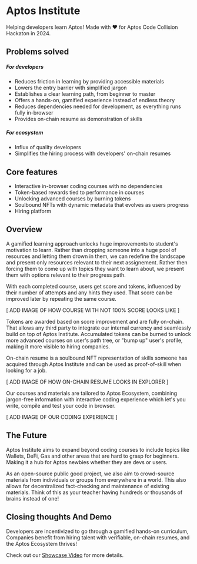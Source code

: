 # Aptos Institute

Helping developers learn Aptos! Made with ❤️ for Aptos Code Collision Hackaton in 2024.

## Problems solved

##### For developers
* Reduces friction in learning by providing accessible materials
* Lowers the entry barrier with simplified jargon
* Establishes a clear learning path, from beginner to master
* Offers a hands-on, gamified experience instead of endless theory
* Reduces dependencies needed for development, as everything runs fully in-browser
* Provides on-chain resume as demonstration of skills

##### For ecosystem
* Influx of quality developers
* Simplifies the hiring process with developers' on-chain resumes

## Core features

* Interactive in-browser coding courses with no dependencies
* Token-based rewards tied to performance in courses
* Unlocking advanced courses by burning tokens
* Soulbound NFTs with dynamic metadata that evolves as users progress
* Hiring platform

## Overview

A gamified learning approach unlocks huge improvements to student's motivation to learn. Rather than dropping someone into a huge pool of resources and letting them drown in them, we can redefine the landscape and present only resources relevant to their next assignement. Rather then forcing them to come up with topics they want to learn about, we present them with options relevant to their progress path.

With each completed course, users get score and tokens, influenced by their number of attempts and any hints they used. That score can be improved later by repeating the same course. 

[ ADD IMAGE OF HOW COURSE WITH NOT 100% SCORE LOOKS LIKE ]

Tokens are awarded based on score improvement and are fully on-chain. That allows any third party to integrate our internal currency and seamlessly build on top of Aptos Institute. Accumulated tokens can be burned to unlock more advanced courses on user's path tree, or "bump up" user's profile, making it more visible to hiring companies.

On-chain resume is a soulbound NFT representation of skills someone has acquired through Aptos Institute and can be used as proof-of-skill when looking for a job.

[ ADD IMAGE OF HOW ON-CHAIN RESUME LOOKS IN EXPLORER ]

Our courses and materials are tailored to Aptos Ecosystem, combining jargon-free information with interactive coding experience which let's you write, compile and test your code in browser.

[ ADD IMAGE OF OUR CODING EXPERIENCE ]

## The Future

Aptos Institute aims to expand beyond coding courses to include topics like Wallets, DeFi, Gas and other areas that are hard to grasp for beginners. Making it a hub for Aptos newbies whether they are devs or users.

As an open-source public good project, we also aim to crowd-source materials from individuals or groups from everywhere in a world. This also allows for decentralized fact-checking and maintenance of existing materials. Think of this as your teacher having hundreds or thousands of brains instead of one!

## Closing thoughts And Demo

Developers are incentivized to go through a gamified hands-on curriculum, Companies benefit from hiring talent with verifiable, on-chain resumes, and the Aptos Ecosystem thrives!

Check out our [Showcase Video](https://todo.com) for more details.